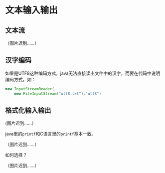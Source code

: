 ﻿# 文本输入输出

## 文本流

（图片迟到……）

## 汉字编码

如果是UTF8这种编码方式，java无法直接读出文件中的汉字，而要在代码中说明编码方式，如：
```````java
new InputStreamReader(
	new FileInputStream("utf8.txt"),"utf8")
`````````````

## 格式化输入输出

(图片迟到……）

java里的`printf`和C语言里的`printf`基本一致。

（图片迟到……）

如何选择？

（图片迟到……）





